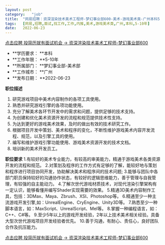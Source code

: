 ```yaml
---
layout:	post
category:	"job"
title:	"网易招聘：资深渲染技术美术工程师-梦幻事业部600-美术-游戏美术类-广州本科5-10年"
tags:	[网易,招聘,面试,找工作,工作,内推,美术,游戏美术类,广州,本科,5-10年]
date:	2022-06-23
---
```


[点击应聘 投简历就有面试机会 -> 资深渲染技术美术工程师-梦幻事业部600](http://mobile.bole.netease.com/bole/boleDetail?id=39838&employeeId=346f03c3cda5f04c&key=all)



- **学历要求： **本科
- **工作年限： **5-10年
- **所属部门： **梦幻事业部-美术部
- **工作城市： **广州
- **发布日期： **2022-06-23



**职位描述**
1. 研究游戏项目中美术内容制作的各项工具使用。
2. 熟悉并研究游戏引擎的各项功能使用。
3. 充分了解美术各环节开发中的需求和问题，提供足够的技术支持。
4. 为创建和优化美术资源开发的流程和规范提供技术性支持。
5. 为达到更好的游戏美术效果，及时的做出有效的技术研究工作。
6. 根据项目开发中策划、美术和程序的变化，不断性维护游戏美术内容开发流程、规范，以及引擎工具的使用。
7. 编写和维护游戏引擎功能使用、游戏美术资源开发的技术文档。
8. 培训新的美术开发员工。



**职位要求**
1.有较好的美术专业能力，有较高的审美能力，精通于游戏美术各类资源开发的流程和规范。
2.对策划及程序的工作方式有足够的了解，能较好地与策划和程序进行项目协同开发，协助解决美术和程序间的技术问题;
3.能够与团队中各部门职员保持较好的沟通协作状态，有较好的逻辑思维能力，善于管理与自我管理，有较强的自主能动力。
4.了解次世代游戏材质技术，对现代渲染引擎架构有一定认识，能够看懂并编写Shader实现需要的效果。
5.精通3D美术内容制作工具，包括：3DMax、Maya、Zbrush、XSI、Photoshop等。
6.精通至少一种主流游戏开发引擎,如：UnrealEngine、CryEngine、Unity3D等。
7.熟悉至少一种脚本语言，如：MaxScript、UnrealScript、Mel等。
8.掌握一种编程语言，如：C++、C#等。
9.至少5年以上的游戏开发经验，2年以上技术美术相关经验。具备大型次世代游戏项目开发经验者优先。
10.善于沟通，有耐心、责任心，良好团队合作及抗压能力。



[点击应聘 投简历就有面试机会 -> 资深渲染技术美术工程师-梦幻事业部600](http://mobile.bole.netease.com/bole/boleDetail?id=39838&employeeId=346f03c3cda5f04c&key=all)